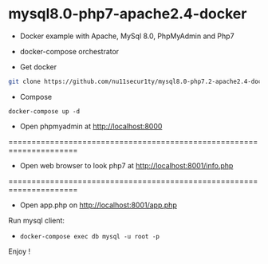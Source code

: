 # mysql8.0-php7-apache2.4-docker

- Docker example with Apache, MySql 8.0, PhpMyAdmin and Php7
- docker-compose orchestrator

- Get docker
```bash
git clone https://github.com/nu11secur1ty/mysql8.0-php7.2-apache2.4-docker.git
```
- Compose
```
docker-compose up -d
```

- Open phpmyadmin at [http://localhost:8000](http://localhost:8000)

=====================================================================

- Open web browser to look php7 at [http://localhost:8001/info.php](http://localhost:8001/info.php)

=====================================================================

- Open app.php on [http://localhost:8001/app.php](http://localhost:8001/app.php)

Run mysql client:

- `docker-compose exec db mysql -u root -p` 

Enjoy !
